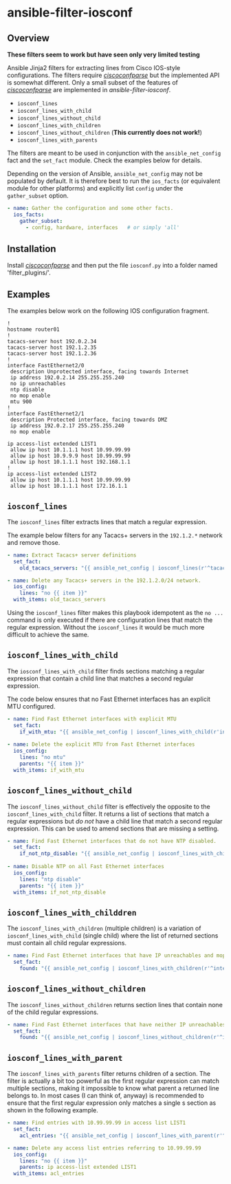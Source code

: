 # ansible-filter-iosconf

## Overview

**These filters seem to work but have seen only very limited testing**

Ansible Jinja2 filters for extracting lines from Cisco IOS-style configurations. The filters require 
[*ciscoconfparse*](https://pypi.org/project/ciscoconfparse/) but the implemented API is somewhat different.
Only a small subset of the features of [*ciscoconfparse*](https://pypi.org/project/ciscoconfparse/) are 
implemented in *ansible-filter-iosconf*.

* ``iosconf_lines``
* ``iosconf_lines_with_child``
* ``iosconf_lines_without_child``
* ``iosconf_lines_with_children``
* ``iosconf_lines_without_children`` (**This currently does not work!**)
* ``iosconf_lines_with_parents``

The filters are meant to be used in conjunction with the ``ansible_net_config`` fact and the ``set_fact`` module. Check
the examples below for details.

Depending on the version of Ansible, ``ansible_net_config`` may not be populated by default. It is therefore
best to run the ``ios_facts`` (or equivalent module for other platforms) and explicitly list ``config`` under the ``gather_subset`` option.

```yaml
- name: Gather the configuration and some other facts.
  ios_facts:
    gather_subset:
      - config, hardware, interfaces   # or simply 'all'
```

## Installation

Install [*ciscoconfparse*](https://pypi.org/project/ciscoconfparse/) and then put the file ``iosconf.py`` into a folder named 'filter_plugins/'.

## Examples

The examples below work on the following IOS configuration fragment.
```
!
hostname router01
!
tacacs-server host 192.0.2.34
tacacs-server host 192.1.2.35
tacacs-server host 192.1.2.36
!
interface FastEthernet2/0
 description Unprotected interface, facing towards Internet
 ip address 192.0.2.14 255.255.255.240
 no ip unreachables
 ntp disable
 no mop enable
 mtu 900
!
interface FastEthernet2/1
 description Protected interface, facing towards DMZ
 ip address 192.0.2.17 255.255.255.240
 no mop enable
 
ip access-list extended LIST1
 allow ip host 10.1.1.1 host 10.99.99.99
 allow ip host 10.9.9.9 host 10.99.99.99
 allow ip host 10.1.1.1 host 192.168.1.1
!
ip access-list extended LIST2
 allow ip host 10.1.1.1 host 10.99.99.99
 allow ip host 10.1.1.1 host 172.16.1.1
```

## ``iosconf_lines``

The ``iosconf_lines`` filter extracts lines that match a regular expression.

The example below filters for any Tacacs+ servers in the ``192.1.2.*`` network and remove those.

```yaml
- name: Extract Tacacs+ server definitions
  set_fact: 
    old_tacacs_servers: "{{ ansible_net_config | iosconf_lines(r'^tacacs-server host 192\\.1\\.2\\.') }}"

- name: Delete any Tacacs+ servers in the 192.1.2.0/24 network.
  ios_config:
    lines: "no {{ item }}"
  with_items: old_tacacs_servers
```

Using the ``iosconf_lines`` filter makes this playbook idempotent as the ``no ...`` command is only executed
if there are configuration lines that match the regular expression. Without the ``iosconf_lines`` it would be much
more difficult to achieve the same.

## ``iosconf_lines_with_child``

The ``iosconf_lines_with_child`` filter finds sections matching a regular expression that contain a child line 
that matches a second regular expression. 

The code below ensures that no Fast Ethernet interfaces has an explicit MTU configured.

```yaml
- name: Find Fast Ethernet interfaces with explicit MTU
  set_fact: 
    if_with_mtu: "{{ ansible_net_config | iosconf_lines_with_child(r'interface FastEthernet', r'mtu \\d+'}}"
    
- name: Delete the explicit MTU from Fast Ethernet interfaces
  ios_config:
    lines: "no mtu"
    parents: "{{ item }}"
  with_items: if_with_mtu
```

## ``iosconf_lines_without_child``

The ``iosconf_lines_without_child`` filter is effectively the opposite to the ``iosconf_lines_with_child`` filter. It
returns a list of sections that match a regular expressions but *do not* have a child line that match a second regular expression. This can be used to amend sections that are missing a setting.

```yaml
- name: Find Fast Ethernet interfaces that do not have NTP disabled.
  set_fact: 
    if_not_ntp_disable: "{{ ansible_net_config | iosconf_lines_with_child(r'interface FastEthernet', r'ntp disabled'}}"
    
- name: Disable NTP on all Fast Ethernet interfaces
  ios_config:
    lines: "ntp disable"
    parents: "{{ item }}"
  with_items: if_not_ntp_disable
```

## ``iosconf_lines_with_childdren``

The ``iosconf_lines_with_children`` (multiple children) is a variation of ``iosconf_lines_with_child`` (single child) where
the list of returned sections must contain all child regular expressions.

```yaml
- name: Find Fast Ethernet interfaces that have IP unreachables and mop disabled.
  set_fact: 
    found: "{{ ansible_net_config | iosconf_lines_with_children(r'^interface', [r'no ip unreachables', r'no mop enable'])
 ```

## ``iosconf_lines_without_children``

The ``iosconf_lines_without_children`` returns section lines that contain none of the child regular expressions.

```yaml
- name: Find Fast Ethernet interfaces that have neither IP unreachables nor NTP disabled.
  set_fact: 
    found: "{{ ansible_net_config | iosconf_lines_without_children(r'^interface', [r'no ip unreachables', r'no ntp disable'])
 ```

## ``iosconf_lines_with_parent``

The ``iosconf_lines_with_parents`` filter returns children of a section. The filter is actually a bit too powerful as the 
first regular expression can match multiple sections, making it impossible to know what parent a returned line belongs to. 
In most cases (I can think of, anyway) is recommended to ensure that the first regular expression only matches a single s
section as shown in the following example.

```yaml
- name: Find entries with 10.99.99.99 in access list LIST1
  set_fact: 
    acl_entries: "{{ ansible_net_config | iosconf_lines_with_parent(r'^ip access-list extended LIST1$', r'10\\.99\\.99\\.99'}}"

- name: Delete any access list entries referring to 10.99.99.99
  ios_config:
    lines: "no {{ item }}"
    parents: ip access-list extended LIST1
  with_items: acl_entries
```
